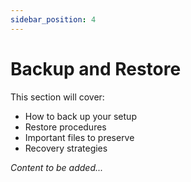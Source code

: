 ```yaml
---
sidebar_position: 4
---
```


# Backup and Restore

<!-- TODO: Add backup/restore procedures -->

This section will cover:
- How to back up your setup
- Restore procedures
- Important files to preserve
- Recovery strategies

*Content to be added...*

